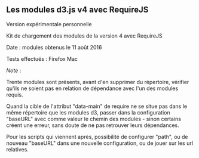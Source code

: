 Les modules d3.js v4 avec RequireJS
-------

Version expérimentale personnelle

Kit de chargement des modules de la version 4 avec RequireJS

Date : modules obtenus le 11 août 2016

Tests effectués : Firefox Mac


*Note* :

Trente modules sont présents, avant d'en supprimer du répertoire, vérifier qu'ils ne soient pas en relation de dépendance avec l'un des modules requis.

Quand la cible de l'attribut "data-main" de require ne se situe pas dans le même répertoire que les modules d3, passer dans la configuration "baseURL" avec comme valeur le chemin des modules - sinon certains créent une erreur, sans doute de ne pas retrouver leurs dépendances.

Pour les scripts qui viennent après, possibilité de configurer "path", ou de nouveau "baseURL" dans une nouvelle configuration, ou de jouer sur les url relatives.